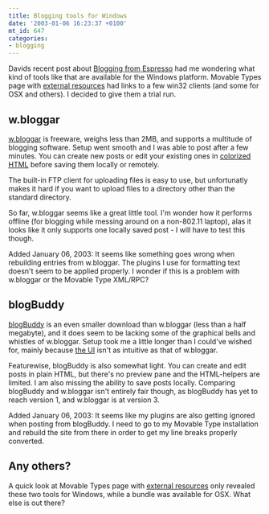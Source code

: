 ```yaml
---
title: Blogging tools for Windows
date: '2003-01-06 16:23:37 +0100'
mt_id: 647
categories:
- blogging
---
```

Davids recent post about <a href="http://www.loudthinking.com/arc/000085.html" title="Blogging from Espresso">Blogging from Espresso</a> had me wondering what kind of tools like that are available for the Windows platform. Movable Types page with <a href="http://www.movabletype.org/resources.shtml" title="Movable Type External Resources">external resources</a> had links to a few win32 clients (and some for OSX and others). I decided to give them a trial run.

<!--more-->

<h2>w.bloggar</h2>

<a href="http://wbloggar.com/">w.bloggar</a> is freeware, weighs less than 2MB, and supports a multitude of blogging software. Setup went smooth and I was able to post after a few minutes. You can create new posts or edit your existing ones in <a href="/journal/archives/w.bloggar.gif" title="Screenshot of w.bloggar in action">colorized HTML</a> before saving them locally or remotely.

The built-in FTP client for uploading files is easy to use, but unfortunatly makes it hard if you want to upload files to a directory other than the standard directory.

So far, w.bloggar seems like a great little tool. I'm wonder how it performs offline (for blogging while messing around on a non-802.11 laptop), alas it looks like it only supports one locally saved post - I will have to test this though.

Added January 06, 2003: It seems like something goes wrong when rebuilding entries from w.bloggar. The plugins I use for formatting text doesn't seem to be applied properly. I wonder if this is a problem with w.bloggar or the Movable Type XML/RPC?

<h2>blogBuddy</h2>

<a href="http://blogbuddy.sourceforge.net/" title="blogBuddy">blogBuddy</a> is an even smaller download than w.bloggar (less than a half megabyte), and it does seem to be lacking some of the graphical bells and whistles of w.bloggar. Setup took me a little longer than I could've wished for, mainly because <a href="/journal/archives/blogBuddy.gif">the UI</a> isn't as intuitive as that of w.bloggar.

Featurewise, blogBuddy is also somewhat light. You can create and edit posts in plain HTML, but there's no preview pane and the HTML-helpers are limited. I am also missing the ability to save posts locally. Comparing blogBuddy and w.bloggar isn't entirely fair though, as blogBuddy has yet to reach version 1, and w.bloggar is at version 3.

Added January 06, 2003: It seems like my plugins are also getting ignored when posting from blogBuddy. I need to go to my Movable Type installation and rebuild the site from there in order to get my line breaks properly converted.

<h2>Any others?</h2>

A quick look at Movable Types page with <a href="http://www.movabletype.org/resources.shtml" title="Movable Type External Resources">external resources</a> only revealed these two tools for Windows, while a bundle was available for OSX. What else is out there?
